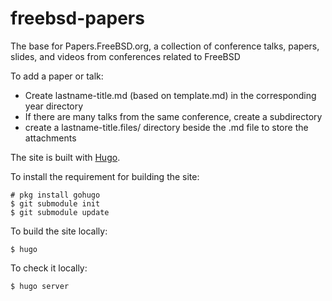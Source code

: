 # freebsd-papers
The base for Papers.FreeBSD.org, a collection of conference talks, papers, slides, and videos from conferences related to FreeBSD


To add a paper or talk:
* Create lastname-title.md (based on template.md) in the corresponding year directory
* If there are many talks from the same conference, create a subdirectory
* create a lastname-title.files/ directory beside the .md file to store the attachments

The site is built with [Hugo](https://gohugo.io/).

To install the requirement for building the site:
```
# pkg install gohugo
$ git submodule init
$ git submodule update
```

To build the site locally:
```
$ hugo
```

To check it locally:
```
$ hugo server
```
